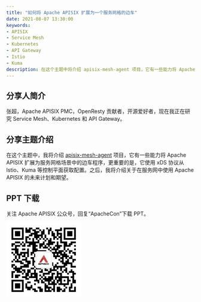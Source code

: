 ```yaml
---
title: "如何将 Apache APISIX 扩展为一个服务网格的边车"
date: 2021-08-07 13:30:00
keywords:
- APISIX
- Service Mesh
- Kubernetes
- API Gateway
- Istio
- Kuma
description: 在这个主题中将介绍 apisix-mesh-agent 项目，它有一些能力将 Apache APISIX 扩展为服务网格场景中的边车程序，更重要的是，它使用 xDS 协议从 Istio、Kuma 等控制平面获取配置。之后，我将介绍关于在服务网中使用 Apache APISIX 的未来计划和期望。
---
```


## 分享人简介

张超，Apache APISIX PMC，OpenResty 贡献者，开源爱好者，现在我正在研究 Service Mesh、Kubernetes 和 API Gateway。

## 分享主题介绍

在这个主题中，我将介绍 [apisix-mesh-agent](https://github.com/api7/apisix-mesh-agent) 项目，它有一些能力将 Apache APISIX 扩展为服务网格场景中的边车程序，更重要的是，它使用 xDS 协议从 Istio、Kuma 等控制平面获取配置。之后，我将介绍关于在服务网中使用 Apache APISIX 的未来计划和期望。

## PPT 下载

关注 Apache APISIX 公众号，回复“ApacheCon”下载 PPT。

<img src="../static/img/blog_img/APISIX-wechat.png" alt="Apache APISIX WeChat" style="width: 200px;"/>
